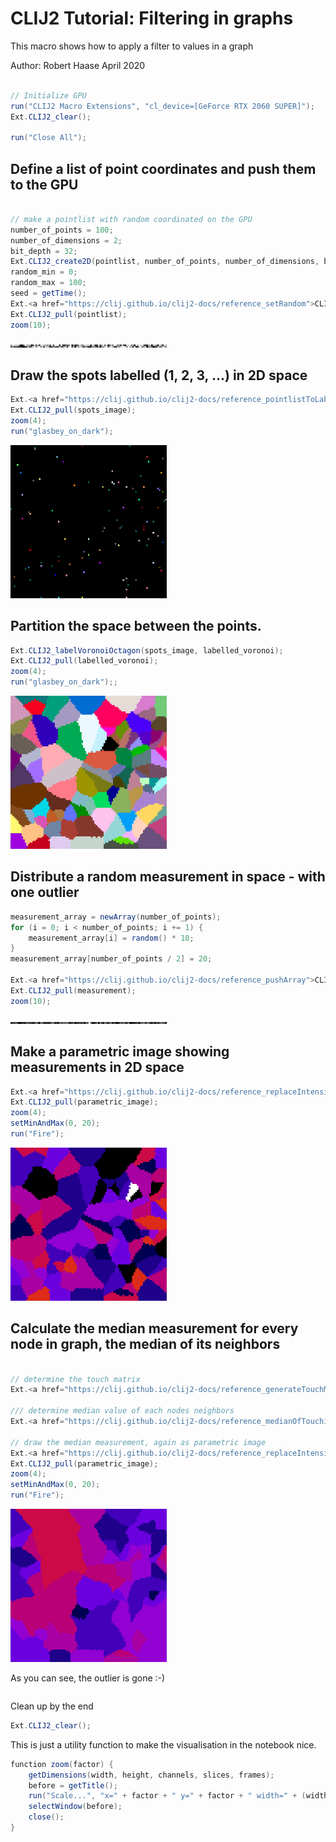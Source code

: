 

# CLIJ2 Tutorial: Filtering in graphs

This macro shows how to apply a filter to values 
in a graph

Author: Robert Haase
         April 2020

```java

// Initialize GPU
run("CLIJ2 Macro Extensions", "cl_device=[GeForce RTX 2060 SUPER]");
Ext.CLIJ2_clear();

run("Close All");

```

## Define a list of point coordinates and push them to the GPU 

```java

// make a pointlist with random coordinated on the GPU
number_of_points = 100;
number_of_dimensions = 2;
bit_depth = 32;
Ext.CLIJ2_create2D(pointlist, number_of_points, number_of_dimensions, bit_depth);
random_min = 0;
random_max = 100;
seed = getTime();
Ext.<a href="https://clij.github.io/clij2-docs/reference_setRandom">CLIJ2_setRandom</a>(pointlist, random_min, random_max, seed);
Ext.CLIJ2_pull(pointlist);
zoom(10);

```
<a href="image_1587398512655.png"><img src="image_1587398512655.png" width="250" alt="CLIJ2_create2D_result36-1"/></a>

## Draw the spots labelled (1, 2, 3, ...) in 2D space

```java
Ext.<a href="https://clij.github.io/clij2-docs/reference_pointlistToLabelledSpots">CLIJ2_pointlistToLabelledSpots</a>(pointlist, spots_image);
Ext.CLIJ2_pull(spots_image);
zoom(4);
run("glasbey_on_dark");

```
<a href="image_1587398512785.png"><img src="image_1587398512785.png" width="250" alt="CLIJ2_pointlistToLabelledSpots_result37-1"/></a>

## Partition the space between the points.

```java
Ext.CLIJ2_labelVoronoiOctagon(spots_image, labelled_voronoi);
Ext.CLIJ2_pull(labelled_voronoi);
zoom(4);
run("glasbey_on_dark");;

```
<a href="image_1587398512924.png"><img src="image_1587398512924.png" width="250" alt="CLIJ2_labelVoronoiOctagon_result38-1"/></a>

## Distribute a random measurement in space - with one outlier

```java
measurement_array = newArray(number_of_points);
for (i = 0; i < number_of_points; i += 1) {
	measurement_array[i] = random() * 10;
}
measurement_array[number_of_points / 2] = 20;

Ext.<a href="https://clij.github.io/clij2-docs/reference_pushArray">CLIJ2_pushArray</a>(measurement, measurement_array, number_of_points, 1, 1);
Ext.CLIJ2_pull(measurement);
zoom(10);

```
<a href="image_1587398513021.png"><img src="image_1587398513021.png" width="250" alt="CLIJ2_pushArray_result39-1"/></a>

## Make a parametric image showing measurements in 2D space

```java
Ext.<a href="https://clij.github.io/clij2-docs/reference_replaceIntensities">CLIJ2_replaceIntensities</a>(labelled_voronoi, measurement, parametric_image);
Ext.CLIJ2_pull(parametric_image);
zoom(4);
setMinAndMax(0, 20);
run("Fire");

```
<a href="image_1587398513137.png"><img src="image_1587398513137.png" width="250" alt="CLIJ2_replaceIntensities_result40-1"/></a>

## Calculate the median measurement for every node in graph, the median of its neighbors

```java

// determine the touch matrix
Ext.<a href="https://clij.github.io/clij2-docs/reference_generateTouchMatrix">CLIJ2_generateTouchMatrix</a>(labelled_voronoi, touch_matrix);

/// determine median value of each nodes neighbors
Ext.<a href="https://clij.github.io/clij2-docs/reference_medianOfTouchingNeighbors">CLIJ2_medianOfTouchingNeighbors</a>(measurement, touch_matrix, median_measurement);

// draw the median measurement, again as parametric image
Ext.<a href="https://clij.github.io/clij2-docs/reference_replaceIntensities">CLIJ2_replaceIntensities</a>(labelled_voronoi, median_measurement, parametric_image);
Ext.CLIJ2_pull(parametric_image);
zoom(4);
setMinAndMax(0, 20);
run("Fire");

```
<a href="image_1587398513278.png"><img src="image_1587398513278.png" width="250" alt="CLIJ2_replaceIntensities_result40-2"/></a>

As you can see, the outlier is gone :-)

```java

```

Clean up by the end

```java
Ext.CLIJ2_clear();

```

This is just a utility function to make the visualisation in the notebook nice.

```java
function zoom(factor) {
	getDimensions(width, height, channels, slices, frames);
	before = getTitle();	
	run("Scale...", "x=" + factor + " y=" + factor + " width=" + (width * factor) + " height=" + (height* factor) + " interpolation=None average create");
	selectWindow(before);
	close();
}



```



```
```
